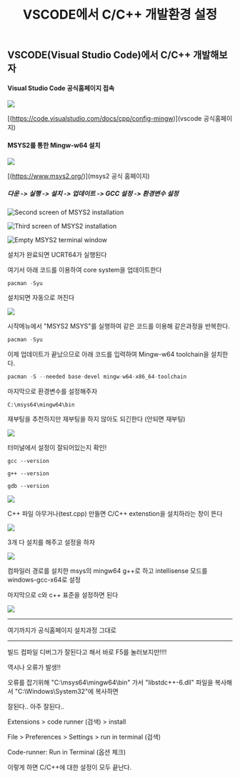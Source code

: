 ﻿---
layout: single
title:  "VSCODE에서 C/C++ 개발환경 설정"
categories: research
tag: [vscode, c, c++]
toc: true
author_profile: false
sidebar:
    nav: "docs"
---

## VSCODE(Visual Studio Code)에서 C/C++ 개발해보자

#### Visual Studio Code 공식홈페이지 접속

![](D:\Capture\2023-01-05-11-12-52-image.png)

[(https://code.visualstudio.com/docs/cpp/config-mingw)](vscode 공식홈페이지)

#### MSYS2를 통한 Mingw-w64 설치

![](D:\Capture\2023-01-05-11-16-49-image.png)

[(https://www.msys2.org/)](msys2 공식 홈페이지)

##### 다운 -> 실행 -> 설치 -> 업데이트 -> GCC 설정 -> 환경변수 설정

![Second screen of MSYS2 installation](https://www.msys2.org/images/install-2-path.png)

![Third screen of MSYS2 installation](https://www.msys2.org/images/install-3-finish.png)

![Empty MSYS2 terminal window](https://www.msys2.org/images/install-4-terminal.png)

설치가 완료되면 UCRT64가 실행된다

여기서 아래 코드를 이용하여 core system을 업데이트한다

```cpp
pacman -Syu
```

설치되면 자동으로 꺼진다

![](D:\Capture\2023-01-05-11-31-23-image.png)

시작메뉴에서 "MSYS2 MSYS"를 실행하여 같은 코드를 이용해 같은과정을 반복한다.

```cpp
pacman -Syu
```

이제 업데이트가 끝났으므로 아래 코드를 입력하여 Mingw-w64 toolchain을 설치한다.

```cpp
pacman -S --needed base-devel mingw-w64-x86_64-toolchain
```

마지막으로 환경변수를 설정해주자

```parser
C:\msys64\mingw64\bin
```

재부팅을 추천하지만 재부팅을 하지 않아도 되긴한다 (안되면 재부팅)

![](D:\Capture\2022-11-29-07-48-12-image.png)

터미널에서 설정이 잘되어있는지 확인!

```parser
gcc --version
```

```parser
g++ --version
```

```parser
gdb --version
```

![](D:\Capture\2023-01-05-11-29-35-image.png)

C++ 파일 아무거나(test.cpp) 만들면 C/C++ extenstion을 설치하라는 창이 뜬다

![](D:\Capture\2023-01-05-11-36-03-image.png)

3개 다 설치를 해주고 설정을 하자

![](D:\Capture\2023-01-05-11-34-04-image.png)

컴파일러 경로를 설치한 msys의 mingw64 g++로 하고 intellisense 모드를 windows-gcc-x64로 설정

마지막으로 c와 c++ 표준을 설정하면 된다

![](D:\Capture\2023-01-05-11-37-53-image.png)

----------------------------------------------

여기까지가 공식홈페이지 설치과정 그대로

----------------------------------------------

빌드 컴파일 디버그가 잘된다고 해서 바로 F5를 눌러보지만!!!!

역시나 오류가 발생!!

오류를 잡기위해 "C:\msys64\mingw64\bin" 가서 "libstdc++-6.dll" 파일을 복사해서 "C:\Windows\System32"에 복사하면

잘된다.. 아주 잘된다..

Extensions > code runner (검색) > install

File > Preferences > Settings > run in terminal (검색)

Code-runner: Run in Terminal (옵션 체크)

이렇게 하면 C/C++에 대한 설정이 모두 끝난다.
